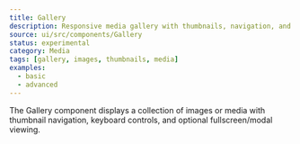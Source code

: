```yaml
---
title: Gallery
description: Responsive media gallery with thumbnails, navigation, and modal viewing.
source: ui/src/components/Gallery
status: experimental
category: Media
tags: [gallery, images, thumbnails, media]
examples:
  - basic
  - advanced
---
```


The Gallery component displays a collection of images or media with thumbnail navigation, keyboard controls, and optional fullscreen/modal viewing.

